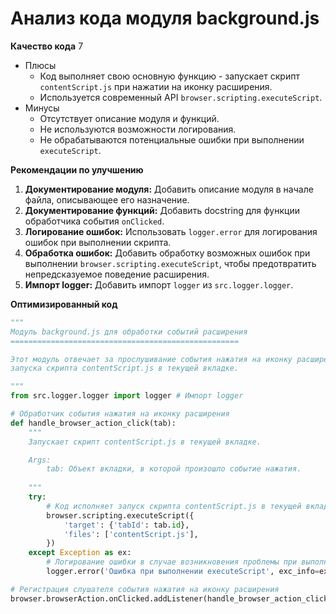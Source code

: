 # Анализ кода модуля background.js

**Качество кода**
7
- Плюсы
    - Код выполняет свою основную функцию - запускает скрипт `contentScript.js` при нажатии на иконку расширения.
    - Используется современный API `browser.scripting.executeScript`.
- Минусы
    - Отсутствует описание модуля и функций.
    - Не используются возможности логирования.
    - Не обрабатываются потенциальные ошибки при выполнении `executeScript`.

**Рекомендации по улучшению**

1. **Документирование модуля:** Добавить описание модуля в начале файла, описывающее его назначение.
2. **Документирование функций:** Добавить docstring для функции обработчика события `onClicked`.
3. **Логирование ошибок:** Использовать `logger.error` для логирования ошибок при выполнении скрипта.
4. **Обработка ошибок:** Добавить обработку возможных ошибок при выполнении `browser.scripting.executeScript`, чтобы предотвратить непредсказуемое поведение расширения.
5. **Импорт logger:** Добавить импорт `logger` из `src.logger.logger`.

**Оптимизированный код**

```python
"""
Модуль background.js для обработки событий расширения
===================================================

Этот модуль отвечает за прослушивание события нажатия на иконку расширения и
запуска скрипта contentScript.js в текущей вкладке.

"""
from src.logger.logger import logger # Импорт logger

# Обработчик события нажатия на иконку расширения
def handle_browser_action_click(tab):
    """
    Запускает скрипт contentScript.js в текущей вкладке.

    Args:
        tab: Объект вкладки, в которой произошло событие нажатия.
    
    """
    try:
        # Код исполняет запуск скрипта contentScript.js в текущей вкладке
        browser.scripting.executeScript({
            'target': {'tabId': tab.id},
            'files': ['contentScript.js'],
        })
    except Exception as ex:
        # Логирование ошибки в случае возникновения проблемы при выполнении скрипта
        logger.error('Ошибка при выполнении executeScript', exc_info=ex)

# Регистрация слушателя события нажатия на иконку расширения
browser.browserAction.onClicked.addListener(handle_browser_action_click)
```